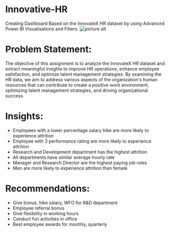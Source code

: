# Innovative-HR
Creating Dashboard Based on the InnovateX HR dataset by using Advanced Power BI Visualisations and Filters.
![picture alt](https://media.licdn.com/dms/image/D5622AQFl1_kL0P2bfQ/feedshare-shrink_2048_1536/0/1704884486722?e=1711584000&v=beta&t=-evENQZdkfNtVc58n8wCJoVqQwLZpciAvfyMfKffAC4)
# Problem Statement:
The objective of this assignment is to analyze the InnovateX HR dataset and extract meaningful insights to improve HR operations, enhance employee satisfaction, and optimize talent management strategies. By examining the HR data, we aim to address various aspects of the organization's human resources that can contribute to create a positive work environment, optimizing talent management strategies, and driving organizational success.


# Insights:
* Employees with a lower percentage salary hike are more likely to experience attrition
* Employee with 3 performance rating are more likely to experience attrition
* Research and Development department has the highest attrition
* All departments have similar average hourly rate
* Manager and Research Director are the highest paying job roles
* Men are more likely to experience attrition than female

# Recommendations:
* Give bonus, hike salary, WFO for R&D department
* Employee referral bonus
* Give flexibility in working hours
* Conduct fun activities in office
* Best employee awards for monthly, quarterly
